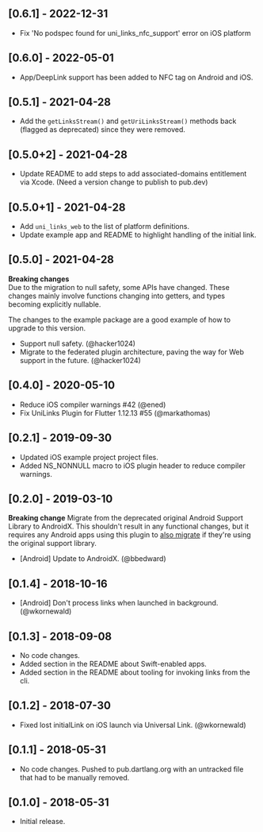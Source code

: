 ## [0.6.1] - 2022-12-31

* Fix 'No podspec found for uni_links_nfc_support' error on iOS platform

## [0.6.0] - 2022-05-01

* App/DeepLink support has been added to NFC tag on Android and iOS.

## [0.5.1] - 2021-04-28

* Add the `getLinksStream()` and `getUriLinksStream()` methods back (flagged as deprecated) since they were removed.

## [0.5.0+2] - 2021-04-28

* Update README to add steps to add associated-domains entitlement via Xcode. (Need a version change to publish to pub.dev)

## [0.5.0+1] - 2021-04-28

* Add `uni_links_web` to the list of platform definitions.
* Update example app and README to highlight handling of the initial link.

## [0.5.0] - 2021-04-28

**Breaking changes**  
  Due to the migration to null safety, some APIs have changed. These changes mainly involve functions changing into getters, and types becoming explicitly nullable.  

  The changes to the example package are a good example of how to upgrade to this version.

* Support null safety. (@hacker1024)
* Migrate to the federated plugin architecture, paving the way for Web support in the future. (@hacker1024)

## [0.4.0] - 2020-05-10

* Reduce iOS compiler warnings #42 (@ened)
* Fix UniLinks Plugin for Flutter 1.12.13 #55 (@markathomas)

## [0.2.1] - 2019-09-30

* Updated iOS example project project files.
* Added NS_NONNULL macro to iOS plugin header to reduce compiler warnings.

## [0.2.0] - 2019-03-10

**Breaking change**
  Migrate from the deprecated original Android Support Library to AndroidX. This shouldn't result in any functional changes, but it requires any Android apps using this plugin to [also migrate](https://developer.android.com/jetpack/androidx/migrate) if they're using the original support library.

* [Android] Update to AndroidX. (@bbedward)


## [0.1.4] - 2018-10-16

* [Android] Don't process links when launched in background. (@wkornewald)


## [0.1.3] - 2018-09-08

* No code changes.
* Added section in the README about Swift-enabled apps.
* Added section in the README about tooling for invoking links from the cli.


## [0.1.2] - 2018-07-30

* Fixed lost initialLink on iOS launch via Universal Link. (@wkornewald)


## [0.1.1] - 2018-05-31

* No code changes. Pushed to pub.dartlang.org with an untracked file that had to
  be manually removed.


## [0.1.0] - 2018-05-31

* Initial release.

